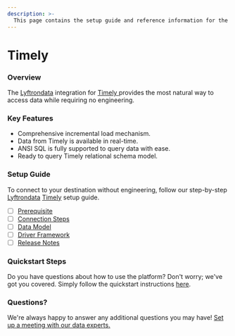 ```yaml
---
description: >-
  This page contains the setup guide and reference information for the Timely source connector.
---
```


# Timely

### Overview

The [Lyftrondata](https://www.lyftrondata.com/) integration for [Timely](https://www.lyftrondata.com/integration/timely/)[ ](https://www.lyftrondata.com/integration/timely/)provides the most natural way to access data while requiring no engineering.

### Key Features

* Comprehensive incremental load mechanism.
* Data from Timely is available in real-time.&#x20;
* ANSI SQL is fully supported to query data with ease.
* Ready to query Timely relational schema model.

### Setup Guide

To connect to your destination without engineering, follow our step-by-step [Lyftrondata](https://www.lyftrondata.com/)  [Timely](https://www.lyftrondata.com/integration/timely/) setup guide.

* [ ] [Prerequisite](../../business-analytics/timely/prerequisite.md)
* [ ] [Connection Steps](../../business-analytics/timely/connection-steps.md)
* [ ] [Data Model](../../business-analytics/timely/data-model/)
* [ ] [Driver Framework](../../business-analytics/timely/driver-framework/)
* [ ] [Release Notes](../../business-analytics/timely/release-notes.md)

### Quickstart Steps

Do you have questions about how to use the platform? Don't worry; we've got you covered. Simply follow the quickstart instructions [here](../../../quickstart-steps.md).

### Questions? <a href="#questions" id="questions"></a>

We're always happy to answer any additional questions you may have! [Set up a meeting with our data experts.](https://www.lyftrondata.com/book-a-meeting/)

